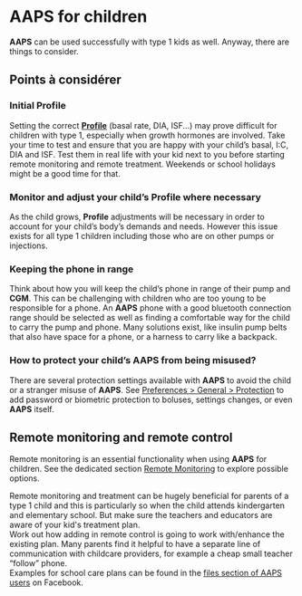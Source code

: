# AAPS for children

**AAPS** can be used successfully with type 1 kids as well. Anyway, there are things to consider.

## Points à considérer

### Initial Profile

Setting the correct [**Profile**](../SettingUpAaps/YourAapsProfile.md) (basal rate, DIA, ISF...) may prove difficult for children with type 1, especially when growth hormones are involved. Take your time to test and ensure that you are happy with your child’s basal, I:C, DIA and ISF. Test them in real life with your kid next to you before starting remote monitoring and remote treatment. Weekends or school holidays might be a good time for that.<br/>

### Monitor and adjust your child’s Profile where necessary

As the child grows, **Profile** adjustments will be necessary in order to account for your child’s body’s demands and needs. However this issue exists for all type 1 children including those who are on other pumps or injections.

### Keeping the phone in range

Think about how you will keep the child’s phone in range of their pump and **CGM**. This can be challenging with children who are too young to be responsible for a phone. An **AAPS** phone with a good bluetooth connection range should be selected as well as finding a comfortable way for the child to carry the pump and phone. Many solutions exist, like insulin pump belts that also have space for a phone, or a harness to carry like a backpack.

### How to protect your child’s AAPS from being misused?

There are several protection settings available with **AAPS** to avoid the child or a stranger misuse of **AAPS**. See [Preferences > General > Protection](#Preferences-protection) to add password or biometric protection to boluses, settings changes, or even **AAPS** itself.

## Remote monitoring and remote control

Remote monitoring is an essential functionality when using **AAPS** for children. See the dedicated section [Remote Monitoring](../RemoteFeatures/RemoteMonitoring.md) to explore possible options.

Remote monitoring and treatment can be hugely beneficial for parents of a type 1 child and this is particularly so when the child attends kindergarten and elementary school. But make sure the teachers and educators are aware of your kid's treatment plan.<br/> Work out how adding in remote control is going to work with/enhance the existing plan. Many parents find it helpful to have a separate line of communication with childcare providers, for example a cheap small teacher “follow” phone.<br/> Examples for school care plans can be found in the [files section of AAPS users](https://www.facebook.com/groups/AndroidAPSUsers/files/) on Facebook. 